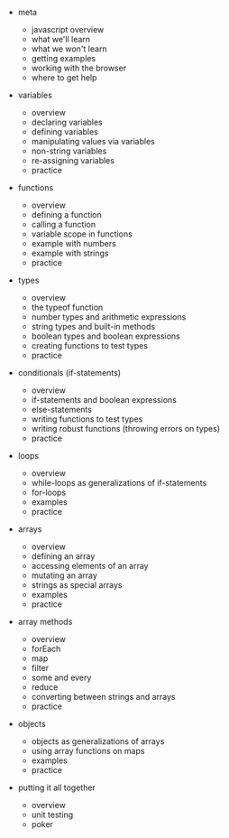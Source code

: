* meta
  - javascript overview
  - what we'll learn
  - what we won't learn
  - getting examples
  - working with the browser
  - where to get help

* variables
  + overview
  + declaring variables
  + defining variables
  + manipulating values via variables
  + non-string variables
  - re-assigning variables
  + practice

* functions
  + overview
  + defining a function
  + calling a function
  + variable scope in functions
  + example with numbers
  + example with strings
  - practice

* types
  + overview
  + the typeof function
  + number types and arithmetic expressions
  + string types and built-in methods
  + boolean types and boolean expressions
  - creating functions to test types
  - practice

* conditionals (if-statements)
  - overview
  - if-statements and boolean expressions
  - else-statements
  - writing functions to test types
  - writing robust functions (throwing errors on types)
  - practice

* loops
  + overview
  + while-loops as generalizations of if-statements
  + for-loops
  + examples
  + practice

* arrays
  + overview
  + defining an array
  + accessing elements of an array
  + mutating an array
  + strings as special arrays
  + examples
  + practice

* array methods
  + overview
  + forEach
  + map
  + filter
  + some and every
  + reduce
  + converting between strings and arrays
  + practice

* objects
  - objects as generalizations of arrays
  - using array functions on maps
  - examples
  - practice

* putting it all together
  - overview
  - unit testing
  - poker